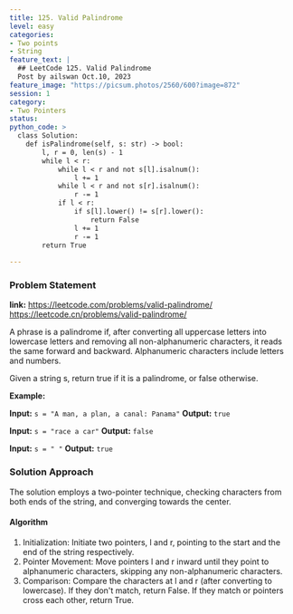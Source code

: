 ```yaml
---
title: 125. Valid Palindrome
level: easy
categories:
- Two points
- String
feature_text: |
  ## LeetCode 125. Valid Palindrome
  Post by ailswan Oct.10, 2023
feature_image: "https://picsum.photos/2560/600?image=872"
session: 1
category:
- Two Pointers
status: 
python_code: >
  class Solution:
    def isPalindrome(self, s: str) -> bool:
        l, r = 0, len(s) - 1
        while l < r:
            while l < r and not s[l].isalnum():
                l += 1
            while l < r and not s[r].isalnum():
                r -= 1
            if l < r:
                if s[l].lower() != s[r].lower():
                    return False
                l += 1
                r -= 1
        return True
   
---
```


### Problem Statement
**link:**
https://leetcode.com/problems/valid-palindrome/
https://leetcode.cn/problems/valid-palindrome/

A phrase is a palindrome if, after converting all uppercase letters into lowercase letters and removing all non-alphanumeric characters, it reads the same forward and backward. Alphanumeric characters include letters and numbers.

Given a string s, return true if it is a palindrome, or false otherwise.

**Example:**

**Input:** `s = "A man, a plan, a canal: Panama"`
**Output:** `true`
 
**Input:** `s = "race a car"`
**Output:** `false`
 
**Input:** `s = " "`
**Output:** `true`
 

### Solution Approach
The solution employs a two-pointer technique, checking characters from both ends of the string, and converging towards the center.
 
#### Algorithm
1. Initialization: Initiate two pointers, l and r, pointing to the start and the end of the string respectively.
2. Pointer Movement: Move pointers l and r inward until they point to alphanumeric characters, skipping any non-alphanumeric characters.
3. Comparison: Compare the characters at l and r (after converting to lowercase). If they don't match, return False. If they match or pointers cross each other, return True.
